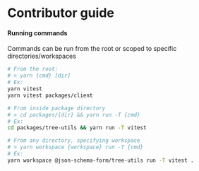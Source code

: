 # Contributor guide

#### Running commands

Commands can be run from the root or scoped to specific directories/workspaces

```bash
# From the root:
# > yarn {cmd} [dir]
# Ex:
yarn vitest
yarn vitest packages/client

# From inside package directory
# > cd packages/{dir} && yarn run -T {cmd}
# Ex:
cd packages/tree-utils && yarn run -T vitest

# From any directory, specifying workspace
# > yarn workspace {workspace} run -T {cmd}
# Ex:
yarn workspace @json-schema-form/tree-utils run -T vitest .
```
